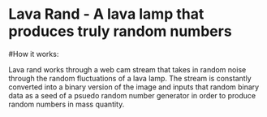 # Lava Rand - A lava lamp that produces truly random numbers 


#How it works:

Lava rand works through a web cam stream that takes in random noise through the random fluctuations of a lava lamp. 
The stream is constantly converted into a binary version of the image and inputs that random binary data as a seed 
of a psuedo random number generator in order to produce random numbers in mass quantity.
